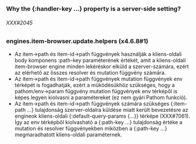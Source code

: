
### Why the {:handler-key ...} property is a server-side setting?

###### XXX#2045

### engines.item-browser.update.helpers (x4.6.8#1)

- Az item->path és item-id->path függvények használják a kliens-oldali body komponens
  :path-key paraméterének értékét, amit a kliens-oldali item-browser engine minden lekéréskor
  elküld a szerver-számára, ezért az elérhető az összes resolver és mutation függvény számára.
- Az item->path és item-id->path függvények mutation függvények env térképét is fogadhatják,
  ezért a müködésükhöz szükséges, hogy a pathom/env->param függvény mutation függvények env térképől
  is képes legyen kiolvasni a paramétereket (ez nem gyári Pathom funkció).
- Az item->path és item-id->path függvények számára szükséges {:item-path ...} tulajdonság szerver-oldalra
  küldése miatt került bevezetésre az engineok kliens-oldali {:default-query-params {...}} térképe (XXX#7061).
  Így az env térképből kiolvasható a {:path-key ...} tulajdonság értéke a mutation és resolver függvényekben
  miközben a {:path-key ...} megmaradhatott kliens-oldali paraméternek.
